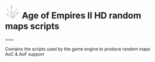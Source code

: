 # <img src="https://raw.githubusercontent.com/Naramsim/BF4-Desktop-App/dev/media/frost.png" width="48"> Age of Empires II HD random maps scripts
===

Contains the scripts used by the game engine to produce random maps
AoC & AoF support